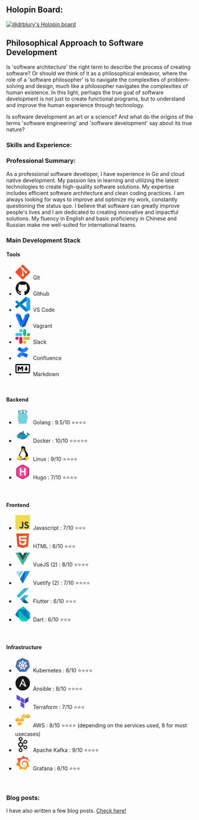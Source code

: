 ## Holopin Board:
[![@drblury's Holopin board](https://holopin.io/api/user/board?user=drblury)](https://holopin.io/@drblury)

## Philosophical Approach to Software Development

Is 'software architecture' the right term to describe the process of creating software? Or should we think of it as a philosophical endeavor, where the role of a 'software philosopher' is to navigate the complexities of problem-solving and design, much like a philosopher navigates the complexities of human existence. In this light, perhaps the true goal of software development is not just to create functional programs, but to understand and improve the human experience through technology.

Is software development an art or a science? And what do the origins of the terms 'software engineering' and 'software development' say about its true nature?

### Skills and Experience:

### Professional Summary:

As a professional software developer, I have experience in Go and cloud native development. 
My passion lies in learning and utilizing the latest technologies to create high-quality software solutions. My expertise includes efficient software architecture and clean coding practices. I am always looking for ways to improve and optimize my work, constantly questioning the status quo. I believe that software can greatly improve people's lives and I am dedicated to creating innovative and impactful solutions. My fluency in English and basic proficiency in Chinese and Russian make me well-suited for international teams.

### Main Development Stack

#### Tools
<div>
<ul style="lust-style: square">
    <li><img src="https://github.com/devicons/devicon/blob/master/icons/git/git-original.svg" title= "Git" alt="Git" width="40" height="40"/>&nbsp; Git</li>
    <li><img src="https://github.com/devicons/devicon/blob/master/icons/github/github-original.svg" title= "GitHub" alt="GitHub" width="40" height="40"/>&nbsp; Github</li>
    <li><img src="https://github.com/devicons/devicon/blob/master/icons/vscode/vscode-original.svg" title= "VS Code" alt="VS Code" width="40" height="40"/>&nbsp; VS Code</li>
    <li><img src="https://github.com/devicons/devicon/blob/master/icons/vagrant/vagrant-original.svg" title= "Vagrant" alt="Vagrant" width="40" height="40"/>&nbsp; Vagrant</li>
    <li><img src="https://github.com/devicons/devicon/blob/master/icons/slack/slack-original.svg" title= "Slack" alt="Slack" width="40" height="40"/>&nbsp; Slack</li>
    <li><img src="https://github.com/devicons/devicon/blob/master/icons/confluence/confluence-original.svg" title= "Confluence" alt="Confluence" width="40" height="40"/>&nbsp; Confluence</li>
    <li><img src="https://github.com/devicons/devicon/blob/master/icons/markdown/markdown-original.svg" title= "Markdown" alt="Markdown" width="40" height="40"/>&nbsp; Markdown</li>
<ul>
<br>
</div>

#### Backend
<div>
<ul style="list-style: square"> 
    <li><img src="https://github.com/devicons/devicon/blob/master/icons/go/go-original.svg" title="Go" alt="Go" width="40" height="40"/>&nbsp; Golang : 9.5/10 ⭐⭐⭐⭐</li>
    <li><img src="https://github.com/devicons/devicon/blob/master/icons/docker/docker-original.svg" title= "Docker" alt="Docker" width="40" height="40"/>&nbsp; Docker : 10/10 ⭐⭐⭐⭐⭐</li>
    <li><img src="https://github.com/devicons/devicon/blob/master/icons/linux/linux-original.svg" title= "Linux" alt="Linux" width="40" height="40"/>&nbsp; Linux : 9/10 ⭐⭐⭐⭐</li>
    <li><img src="https://github.com/devicons/devicon/blob/master/icons/hugo/hugo-original.svg" title= "Hugo" alt="Hugo" width="40" height="40"/>&nbsp; Hugo : 7/10 ⭐⭐⭐⭐</li>
</ul>
<br>
</div>

#### Frontend
<div>
<ul style="list-style: square"> 
    <li><img src="https://github.com/devicons/devicon/blob/master/icons/javascript/javascript-original.svg" title= "Javascript" alt="Javascript" width="40" height="40"/>&nbsp; Javascript : 7/10 ⭐⭐⭐</li>
    <li><img src="https://github.com/devicons/devicon/blob/master/icons/html5/html5-original.svg" title= "HTML" alt="HTML" width="40" height="40"/>&nbsp; HTML : 6/10 ⭐⭐⭐</li>
    <li><img src="https://github.com/devicons/devicon/blob/master/icons/vuejs/vuejs-original.svg" title= "VueJS" alt="VueJS" width="40" height="40"/>&nbsp; VueJS (2) : 8/10 ⭐⭐⭐⭐</li>
    <li><img src="https://github.com/devicons/devicon/blob/master/icons/vuetify/vuetify-original.svg" title= "Vuetify" alt="Vuetify" width="40" height="40"/>&nbsp; Vuetify (2) : 7/10 ⭐⭐⭐⭐</li>
    <li><img src="https://github.com/devicons/devicon/blob/master/icons/flutter/flutter-original.svg" title= "Flutter" alt="Flutter" width="40" height="40"/>&nbsp; Flutter : 6/10 ⭐⭐⭐</li>
    <li><img src="https://github.com/devicons/devicon/blob/master/icons/dart/dart-original.svg" title= "Dart" alt="Dart" width="40" height="40"/>&nbsp; Dart : 6/10 ⭐⭐⭐</li>
</ul>
<br>
</div>

#### Infrastructure
<div>
<ul style="list-style: square">
    <li><img src="https://github.com/devicons/devicon/blob/master/icons/kubernetes/kubernetes-plain.svg" title= "Kubernetes" alt="Kubernetes" width="40" height="40"/>&nbsp; Kubernetes : 8/10 ⭐⭐⭐⭐</li>
    <li><img src="https://github.com/devicons/devicon/blob/master/icons/ansible/ansible-original.svg" title= "Ansible" alt="Ansible" width="40" height="40"/>&nbsp; Ansible : 8/10 ⭐⭐⭐⭐</li>
    <li><img src="https://github.com/devicons/devicon/blob/master/icons/terraform/terraform-original.svg" title= "Terraform" alt="Terraform" width="40" height="40"/>&nbsp; Terraform : 7/10 ⭐⭐⭐</li>
    <li><img src="https://github.com/devicons/devicon/blob/master/icons/amazonwebservices/amazonwebservices-original.svg" title= "AWS" alt="AWS" width="40" height="40"/>&nbsp; AWS : 8/10 ⭐⭐⭐⭐ (depending on the services used, 8 for most usecases)</li>
    <li><img src="https://github.com/devicons/devicon/blob/master/icons/apachekafka/apachekafka-original.svg" title= "Kafka" alt="Kafka" width="40" height="40"/>&nbsp; Apache Kafka : 9/10 ⭐⭐⭐⭐</li>
    <li><img src="https://github.com/devicons/devicon/blob/master/icons/grafana/grafana-original.svg" title= "Grafana" alt="Grafana" width="40" height="40"/>&nbsp; Grafana : 6/10 ⭐⭐⭐</li>
</ul>
<br>
</div>

### Blog posts:
I have also written a few blog posts. [Check here!](https://home.linuxcode.net/learn/)
